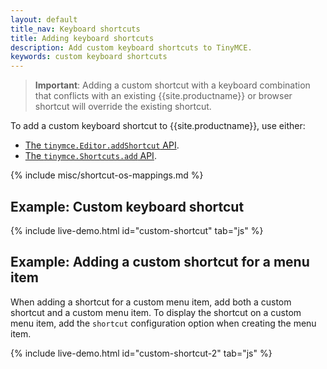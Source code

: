 ```yaml
---
layout: default
title_nav: Keyboard shortcuts
title: Adding keyboard shortcuts
description: Add custom keyboard shortcuts to TinyMCE.
keywords: custom keyboard shortcuts
---
```


> **Important**: Adding a custom shortcut with a keyboard combination that conflicts with an existing {{site.productname}} or browser shortcut will override the existing shortcut.

To add a custom keyboard shortcut to {{site.productname}}, use either:

* [The `tinymce.Editor.addShortcut` API]({{site.baseurl}}/apis/tinymce/tinymce.editor/#addshortcut).
* [The `tinymce.Shortcuts.add` API]({{site.baseurl}}/apis/tinymce/tinymce.shortcuts/).

{% include misc/shortcut-os-mappings.md %}

## Example: Custom keyboard shortcut

{% include live-demo.html id="custom-shortcut" tab="js" %}

## Example: Adding a custom shortcut for a menu item

When adding a shortcut for a custom menu item, add both a custom shortcut and a custom menu item. To display the shortcut on a custom menu item, add the `shortcut` configuration option when creating the menu item.

{% include live-demo.html id="custom-shortcut-2" tab="js" %}
